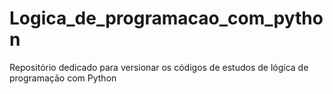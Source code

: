# Logica_de_programacao_com_python
Repositório dedicado para versionar os códigos de estudos de lógica de programação com Python
